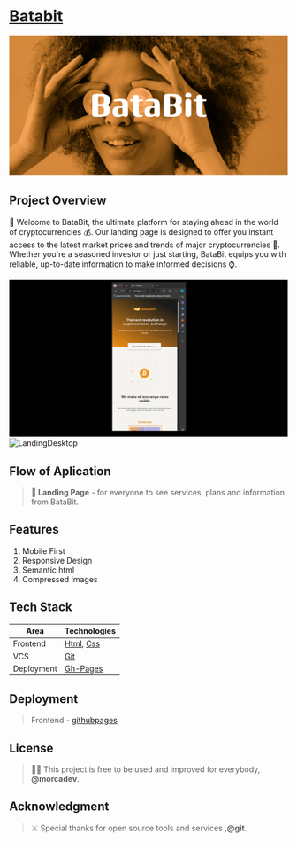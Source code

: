 # [Batabit](https://morcadev.github.io/BataBit/)  

![Icon](https://github.com/MorcaDev/BataBit/blob/master/Assets/banner.png "BataBit")

## Project Overview
👋 Welcome to BataBit, the ultimate platform for staying ahead in the world of cryptocurrencies 💰. Our landing page is designed to offer you instant access to the latest market prices and trends of major cryptocurrencies 🤑. Whether you're a seasoned investor or just starting, BataBit equips you with reliable, up-to-date information to make informed decisions ⌚.


![LandingMobile](https://github.com/MorcaDev/BataBit/blob/master/Assets/mobile.gif "BataBit")
![LandingDesktop](https://github.com/MorcaDev/BataBit/blob/master/Assets/desktop.gif "BataBit")

## Flow of Aplication
> **🌟 Landing Page** - for everyone to see services, plans and information from BataBit.

## Features
1. Mobile First
2. Responsive Design
3. Semantic html
4. Compressed Images

## Tech Stack
| Area | Technologies |
| ------ | ------ |
| Frontend | [Html](https://www.w3schools.com/html/), [Css](https://www.w3schools.com/css/) |
| VCS  | [Git](https://git-scm.com/) |
| Deployment | [Gh-Pages](https://pages.github.com/) |

## Deployment
> Frontend  - [githubpages](https://pages.github.com/) 

## License 
> 👨‍💻 This project is free to be used and improved for everybody, **@morcadev**.

## Acknowledgment
> ⚔️ Special thanks for open source tools and services ,**@git**.